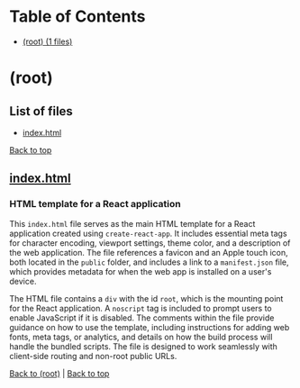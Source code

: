 # Table of Contents

- [(root) (1 files)](#root)
# (root)

## List of files

- [index.html](#indexhtml)

[Back to top](#table-of-contents)

## [index.html](index.html)

### HTML template for a React application

This `index.html` file serves as the main HTML template for a React application created using `create-react-app`. It includes essential meta tags for character encoding, viewport settings, theme color, and a description of the web application. The file references a favicon and an Apple touch icon, both located in the `public` folder, and includes a link to a `manifest.json` file, which provides metadata for when the web app is installed on a user's device.

The HTML file contains a `div` with the id `root`, which is the mounting point for the React application. A `noscript` tag is included to prompt users to enable JavaScript if it is disabled. The comments within the file provide guidance on how to use the template, including instructions for adding web fonts, meta tags, or analytics, and details on how the build process will handle the bundled scripts. The file is designed to work seamlessly with client-side routing and non-root public URLs.

[Back to (root)](#root) | [Back to top](#table-of-contents)

